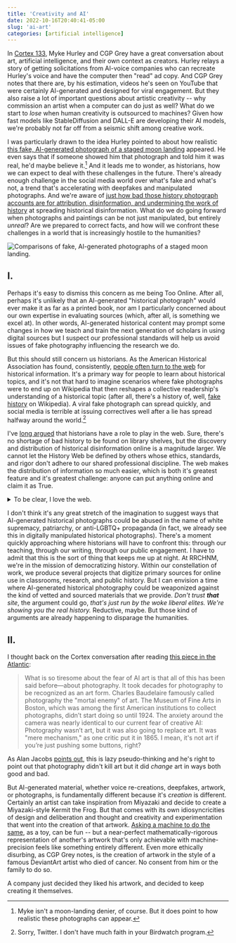 ```yaml
---
title: 'Creativity and AI'
date: 2022-10-16T20:40:41-05:00
slug: 'ai-art'
categories: [artificial intelligence]
---
```


In [Cortex 133](https://www.relay.fm/cortex/133), Myke Hurley and CGP Grey have a great conversation about art, artificial intelligence, and their own context as creators. Hurley relays a story of getting solicitations from AI-voice companies who can recreate Hurley's voice and have the computer then "read" ad copy. And CGP Grey notes that there are, by his estimation, videos he's seen on YouTube that were certainly AI-generated and designed for viral engagement. But they also raise a lot of important questions about artistic creativity -- why commission an artist when a computer can do just as well? What do we start to *lose* when human creativity is outsourced to machines? Given how fast models like StableDiffusion and DALL-E are developing their AI models, we're probably not far off from a seismic shift among creative work.

I was particularly drawn to the idea Hurley pointed to about how realistic [this fake, AI-generated photograph of a staged moon landing](https://twitter.com/fabianstelzer/status/1561019215754280963?s=21&t=XBZ4yIJBGjF9T9VRHqXDMQ) appeared. He even says that if someone showed him that photograph and told him it was real, he'd maybe believe it.[^1] And it leads me to wonder, as historians, how we can expect to deal with these challenges in the future. There's already enough challenge in the social media world over what's fake and what's not, a trend that's accelerating with deepfakes and manipulated photographs. And we're aware of [just how bad those history photograph accounts are for attribution, disinformation, and undermining the work of history](https://slate.com/human-interest/2014/02/historyinpics-historicalpics-history-pics-why-the-wildly-popular-twitter-accounts-are-bad-for-history.html) at spreading historical disinformation. What do we do going forward when photographs and paintings can be not just manipulated, but entirely *unreal*? Are we prepared to correct facts, and how will we confront these challenges in a world that is increasingly hostile to the humanities?

![Comparisons of fake, AI-generated photographs of a staged moon landing.](/assets/images/fake-moon-landing.jpeg)

[^1]: Myke isn't a moon-landing denier, of course. But it does point to how realistic these photographs can appear.

## I. 

Perhaps it's easy to dismiss this concern as me being Too Online. After all, perhaps it's unlikely that an AI-generated "historical photograph" would ever make it as far as a printed book, nor am I particularly concerned about our own expertise in evaluating sources (which, after all, is something we excel at). In other words, AI-generated historical content may prompt some changes in how we teach and train the next generation of scholars in using digital sources but I suspect our professional standards will help us avoid issues of fake photography influencing the research we do. 

But this should still concern us historians. As the American Historical Association has found, consistently, [people often turn to the web](https://www.historians.org/research-and-publications/history-the-past-and-public-culture-results-from-a-national-survey/3-where-do-people-get-their-history) for historical information. It's a primary way for people to learn about historical topics, and it's not that hard to imagine scenarios where fake photographs were to end up on Wikipedia that then reshapes a collective readership's understanding of a historical topic (after all, there's a history of, well, [fake history](https://www.theatlantic.com/technology/archive/2012/05/how-the-professor-who-fooled-wikipedia-got-caught-by-reddit/257134/) on Wikipedia). A viral fake photograph can spread quickly, and social media is terrible at issuing correctives well after a lie has spread halfway around the world.[^2]

[^2]: Sorry, Twitter. I don't have much faith in your Birdwatch program.

I've [long argued](https://jasonheppler.org/2008/11/08/open-source-scholarship-and-why-history-should-be-open-source/) that historians have a role to play in the web. Sure, there's no shortage of bad history to be found on library shelves, but the discovery and distribution of historical disinformation online is a magnitude larger. We cannot let the History Web be defined by others whose ethics, standards, and rigor don't adhere to our shared professional discipline. The web makes the distribution of information so much easier, which is both it's greatest feature and it's greatest challenge: anyone can put anything online and claim it as True. 

<details>
  <summary>To be clear, I love the web. </summary>
  <p>I wrote about that <a href="https://jasonheppler.org/2019/11/30/indieweb/">love of the web</a> not all that long ago. I work professionally on the web and love the chance to get to shape it. I <a href="https://foundation.mozilla.org/en/">work with organizations</a> who are likewise deeply concerned about the health of the Internet but believe in its promise. So while I have concerns at times about the ease of which disinformation can spread online, I still remain committed to the web as an idea. What I hate is what large companies have done to the web.</p>
</details>

I don't think it's any great stretch of the imagination to suggest ways that AI-generated historical photographs could be abused in the name of white supremacy, patriarchy, or anti-LGBTQ+ propaganda (in fact, we already see this in digitally manipulated historical photographs). There's a moment quickly approaching where historians will have to confront this: through our teaching, through our writing, through our public engagement. I have to admit that this is the sort of thing that keeps me up at night. At RRCHNM, we're in the mission of democratizing history. Within our constellation of work, we produce several projects that digitize primary sources for online use in classrooms, research, and public history. But I can envision a time where AI-generated historical photography could be weaponized against the kind of vetted and sourced materials that we provide. *Don't trust **that** site*, the argument could go, *that's just run by the woke liberal elites. We're showing you the real history.* Reductive, maybe. But those kind of arguments are already happening to disparage the humanities.

## II.

I thought back on the Cortex conversation after reading [this piece in the Atlantic](https://www.theatlantic.com/technology/archive/2022/09/ai-art-generators-future/671568/): 

> What is so tiresome about the fear of AI art is that all of this has been said before—about photography. It took decades for photography to be recognized as an art form. Charles Baudelaire famously called photography the "mortal enemy" of art. The Museum of Fine Arts in Boston, which was among the first American institutions to collect photographs, didn’t start doing so until 1924. The anxiety around the camera was nearly identical to our current fear of creative AI: Photography wasn’t art, but it was also going to replace art. It was "mere mechanism," as one critic put it in 1865. I mean, it's not art if you’re just pushing some buttons, right? 

As Alan Jacobs [points out](https://blog.ayjay.org/comparisons-are-odorous/), this is lazy pseudo-thinking and he's right to point out that photography didn't kill art but it did *change* art in ways both good and bad.

But AI-generated material, whether voice re-creations, deepfakes, artwork, or photographs, is fundamentally different because it's *creation* is different. Certainly an artist can take inspiration from Miyazaki and decide to create a Miyazaki-style Kermit the Frog. But that comes with its own idiosyncricities of design and deliberation and thought and creativity and experimentation that went into the creation of that artwork. [Asking a machine to do the same](https://twitter.com/HvnsLstAngel/status/1531507803017269254?s=20&t=xTZnG1efgroHBp6aV4bzjA), as a toy, can be fun -- but a near-perfect mathematically-rigorous representation of another's artwork that's only achievable with machine-precision feels like something entirely different. Even more ethically disurbing, as CGP Grey notes, is the creation of artwork in the style of a famous DeviantArt artist who died of cancer. No consent from him or the family to do so. 

A company just decided they liked his artwork, and decided to keep creating it themselves.
